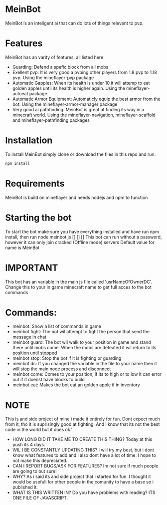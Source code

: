 # MeinBot
MeinBot is an inteligent ai that can do lots of things relevent to pvp.

# Features
MeinBot has an varity of features, all listed here

- Guarding: Defend a spefic block from all mobs
- Exellent pvp: It is very good a pvping other players from 1.8 pvp to 1.18 pvp. Using the mineflayer-pvp package
- Automatic Gapples: When its health is under 10 it will attemp to eat golden apples until its health is higher again. Using the mineflayer-autoeat package
- Automatic Armor Equipment: Automaticly equip the best armor from the bot. Using the mineflayer-armor-manager package
- Very good ai pathfinding: MeinBot is great at finding its way in a minecraft world. Using the mineflayer-navigation, mineflayer-scaffold and mineflayer-pathfinding packages

# Installation
To install MeinBot simply clone or download the files in this repo and run.
 ```sh
 npm install
 ```

# Requirements
MeinBot is build on mineflayer and needs nodejs and npm to function

# Starting the bot
To start the bot make sure you have everything installed and have run npm install, then run node meinbot.js <host> <port> [<version>] [<name>] [<password>]
This bot can run without a password, however it can only join cracked (Offline mode) servers
Default value for name is MeinBot

# IMPORTANT
This bot has an variable in the main js file called 'usrNameOfOwnerDC'. Change this to your in game minecraft name to get full acces to the bot commands

# Commands:
- meinbot: Show a list of commands in game
- meinbot fight: The bot wil attempt to fight the person that send the message in chat
- meinbot guard: The bot wil walk to your position in game and stand there until mobs come. When the mobs are defeated it wil return to its position until stopped
- meinbot stop: Stop the bot if it is fighting or guarding
- meinbot dc: If you changed the variable in the file to your name then it will stop the main node process and disconnect
- meinbot come: Comes to your position, if its to high or to low it can error out if it doenst have blocks to build
- meinbot eat: Makes the bot eat an golden apple if in inventory

# NOTE
This is and side project of mine i made it entirely for fun. Dont expect much from it, tho it is suprisingly good at fighting.
And i know that its not the best code in the world but it does ok.'
- HOW LONG DID IT TAKE ME TO CREATE THIS THING? Today at this push its 4 days.
- WIL I BE CONSTANTLY UPDATING THIS? I will try my best, but i dont know what features to add and i also dont have a lot of time. I hope to not make this depreciated.
- CAN I REPORT BUGS/ASK FOR FEATURES? Im not sure if much people are going to but sure!
- WHY? As i said its and side project that i started for fun. I thought it would be usefull for other people in the comunity to have a base so i published it.
- WHAT IS THIS WRITTEN IN? Do you have problems with reading? ITS ONE FILE OF JAVASCRIPT.